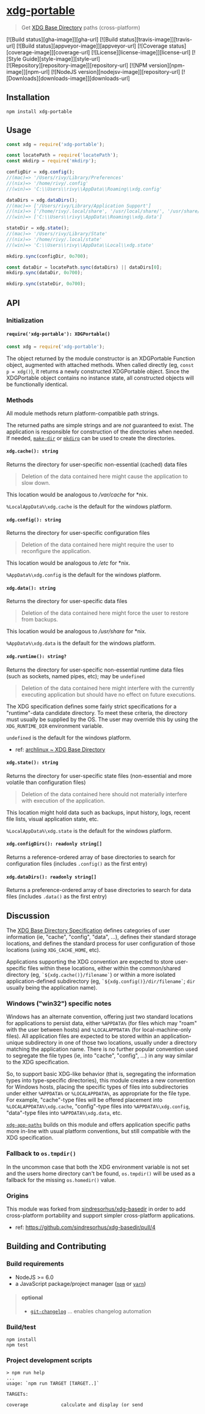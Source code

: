 <!DOCTYPE markdown><!-- markdownlint-disable no-inline-html -->
<meta charset="utf-8" content="text/markdown" lang="en">
<!-- -## editors ## (emacs/sublime) -*- coding: utf8-nix; tab-width: 4; mode: markdown; indent-tabs-mode: nil; basic-offset: 2; st-word_wrap: 'true' -*- ## (jEdit) :tabSize=4:indentSize=4:mode=markdown: ## (notepad++) vim:tabstop=4:syntax=markdown:expandtab:smarttab:softtabstop=2 ## modeline (see <https://archive.is/djTUD>@@<http://webcitation.org/66W3EhCAP> ) -->
<!-- spell-checker:ignore expandtab markdownlint modeline smarttab softtabstop -->

<!-- markdownlint-disable heading-increment -->
<!-- spell-checker:ignore (names) rivy Sindre sindresorhus Sorhus -->
<!-- spell-checker:ignore (abbrev/jargon) CICD NodeJS -->
<!-- spell-checker:ignore (platform/windows) APPDATA LOCALAPPDATA -->
<!-- spell-checker:ignore () archlinux readonly subdir tmpdir -->

# [xdg-portable](https://github.com/rivy/js.xdg-portable)

> Get [XDG Base Directory](https://specifications.freedesktop.org/basedir-spec/basedir-spec-latest.html) paths (cross-platform)

[![Build status][gha-image]][gha-url]
[![Build status][travis-image]][travis-url]
[![Build status][appveyor-image]][appveyor-url]
[![Coverage status][coverage-image]][coverage-url]
[![License][license-image]][license-url]
[![Style Guide][style-image]][style-url]
&nbsp; <br/>
[![Repository][repository-image]][repository-url]
[![NPM version][npm-image]][npm-url]
[![NodeJS version][nodejsv-image]][repository-url]
[![Downloads][downloads-image]][downloads-url]

<!--
XDG references
# ref: <https://specifications.freedesktop.org/basedir-spec/basedir-spec-latest.html> @@ <https://archive.is/aAhtw>
# ref: <https://specifications.freedesktop.org/basedir-spec/latest/ar01s03.html> @@ <https://archive.is/7N0TN>
# ref: <https://wiki.archlinux.org/index.php/XDG_Base_Directory> @@ <https://archive.is/VdO9n>
# ref: <https://wiki.debian.org/XDGBaseDirectorySpecification#state> @@ <http://archive.is/pahId>
# ref: <https://ploum.net/207-modify-your-application-to-use-xdg-folders> @@ <https://archive.is/f43Gk>
-->

## Installation

```shell
npm install xdg-portable
```

## Usage

```js
const xdg = require('xdg-portable');

const locatePath = require('locatePath');
const mkdirp = require('mkdirp');

configDir = xdg.config();
//(mac)=> '/Users/rivy/Library/Preferences'
//(nix)=> '/home/rivy/.config'
//(win)=> 'C:\\Users\\rivy\\AppData\\Roaming\\xdg.config'

dataDirs = xdg.dataDirs();
//(mac)=> ['/Users/rivy/Library/Application Support']
//(nix)=> ['/home/rivy/.local/share', '/usr/local/share/', '/usr/share/']
//(win)=> ['C:\\Users\\rivy\\AppData\\Roaming\\xdg.data']

stateDir = xdg.state();
//(mac)=> '/Users/rivy/Library/State'
//(nix)=> '/home/rivy/.local/state'
//(win)=> 'C:\\Users\\rivy\\AppData\\Local\\xdg.state'

mkdirp.sync(configDir, 0o700);

const dataDir = locatePath.sync(dataDirs) || dataDirs[0];
mkdirp.sync(dataDir, 0o700);

mkdirp.sync(stateDir, 0o700);
```

## API

### Initialization

#### `require('xdg-portable'): XDGPortable()`

```js
const xdg = require('xdg-portable');
```

The object returned by the module constructor is an XDGPortable Function object, augmented with attached methods. When called directly (eg, `const p = xdg()`), it returns a newly constructed XDGPortable object. Since the XDGPortable object contains no instance state, all constructed objects will be functionally identical.

### Methods

All module methods return platform-compatible path strings.

The returned paths are simple strings and are _not_ guaranteed to exist. The application is responsible for construction of the directories when needed. If needed, [`make-dir`](https://www.npmjs.com/package/make-dir) or [`mkdirp`](https://www.npmjs.com/package/mkdirp) can be used to create the directories.

#### `xdg.cache(): string`

Returns the directory for user-specific non-essential (cached) data files

> Deletion of the data contained here might cause the application to slow down.

This location would be analogous to _/var/cache_ for \*nix.

`%LocalAppData%\xdg.cache` is the default for the windows platform.

#### `xdg.config(): string`

Returns the directory for user-specific configuration files

> Deletion of the data contained here might require the user to reconfigure the application.

This location would be analogous to _/etc_ for \*nix.

`%AppData%\xdg.config` is the default for the windows platform.

#### `xdg.data(): string`

Returns the directory for user-specific data files

> Deletion of the data contained here might force the user to restore from backups.

This location would be analogous to _/usr/share_ for \*nix.

`%AppData%\xdg.data` is the default for the windows platform.

#### `xdg.runtime(): string?`

Returns the directory for user-specific non-essential runtime data files (such as sockets, named pipes, etc); may be `undefined`

> Deletion of the data contained here might interfere with the currently executing application but should have no effect on future executions.

The XDG specification defines some fairly strict specifications for a "runtime"-data candidate directory. To meet these criteria, the directory must usually be supplied by the OS. The user may override this by using the `XDG_RUNTIME_DIR` environment variable.

`undefined` is the default for the windows platform.

- ref: [archlinux ~ XDG Base Directory](https://wiki.archlinux.org/index.php/XDG_Base_Directory#User_directories)

#### `xdg.state(): string`

Returns the directory for user-specific state files (non-essential and more volatile than configuration files)

> Deletion of the data contained here should not materially interfere with execution of the application.

This location might hold data such as backups, input history, logs, recent file lists, visual application state, etc.

`%LocalAppData%\xdg.state` is the default for the windows platform.

#### `xdg.configDirs(): readonly string[]`

Returns a reference-ordered array of base directories to search for configuration files (includes `.config()` as the first entry)

#### `xdg.dataDirs(): readonly string[]`

Returns a preference-ordered array of base directories to search for data files (includes `.data()` as the first entry)

## Discussion

The [XDG Base Directory Specification](https://specifications.freedesktop.org/basedir-spec/basedir-spec-latest.html) defines categories of user information (ie, "cache", "config", "data", ...), defines their standard storage locations, and defines the standard process for user configuration of those locations (using `XDG_CACHE_HOME`, etc).

Applications supporting the XDG convention are expected to store user-specific files within these locations, either within the common/shared directory (eg, `` `${xdg.cache()}/filename` ``) or within a more isolated application-defined subdirectory (eg, `` `${xdg.config()}/dir/filename` ``; `dir` usually being the application name).

### Windows ("win32") specific notes

Windows has an alternate convention, offering just two standard locations for applications to persist data, either `%APPDATA%` (for files which may "roam" with the user between hosts) and `%LOCALAPPDATA%` (for local-machine-only files). All application files are expected to be stored within an application-unique subdirectory in one of those two locations, usually under a directory matching the application name. There is no further popular convention used to segregate the file types (ie, into "cache", "config", ...) in any way similar to the XDG specification.

So, to support basic XDG-like behavior (that is, segregating the information types into type-specific directories), this module creates a new convention for Windows hosts, placing the specific types of files into subdirectories under either `%APPDATA%` or `%LOCALAPPDATA%`, as appropriate for the file type. For example, "cache"-type files will be offered placement into `%LOCALAPPDATA%\xdg.cache`, "config"-type files into `%APPDATA%\xdg.config`, "data"-type files into `%APPDATA%\xdg.data`, etc.

[`xdg-app-paths`](https://www.npmjs.com/package/xdg-app-paths) builds on this module and offers application specific paths more in-line with usual platform conventions, but still compatible with the XDG specification.

### Fallback to `os.tmpdir()`

In the uncommon case that both the XDG environment variable is not set and the users home directory can't be found, `os.tmpdir()` will be used as a fallback for the missing `os.homedir()` value.

### Origins

This module was forked from [sindresorhus/xdg-basedir](https://github.com/sindresorhus/xdg-basedir) in order to add cross-platform portability and support simpler cross-platform applications.

- ref: <https://github.com/sindresorhus/xdg-basedir/pull/4>

## Building and Contributing

### Build requirements

- NodeJS >= 6.0
- a JavaScript package/project manager ([`npm`](https://www.npmjs.com/get-npm) or [`yarn`](https://yarnpkg.com))

> #### optional
>
> - [`git-changelog`](https://github.com/rivy-go/git-changelog) ... enables changelog automation

### Build/test

```shell
npm install
npm test
```

### Project development scripts

```shell
> npm run help
...
usage: `npm run TARGET [TARGET..]`

TARGETs:

coverage            calculate and display (or send